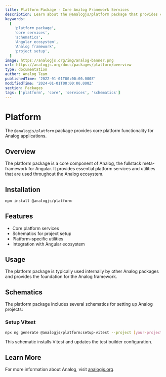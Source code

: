 ```yaml
---
title: Platform Package - Core Analog Framework Services
description: Learn about the @analogjs/platform package that provides core platform functionality for Analog applications. Essential services, schematics, and utilities for the Analog ecosystem.
keywords:
  [
    'platform package',
    'core services',
    'schematics',
    'Angular ecosystem',
    'Analog framework',
    'project setup',
  ]
image: https://analogjs.org/img/analog-banner.png
url: https://analogjs.org/docs/packages/platform/overview
type: documentation
author: Analog Team
publishedTime: '2022-01-01T00:00:00.000Z'
modifiedTime: '2024-01-01T00:00:00.000Z'
section: Packages
tags: ['platform', 'core', 'services', 'schematics']
---
```


# Platform

The `@analogjs/platform` package provides core platform functionality for Analog applications.

## Overview

The platform package is a core component of Analog, the fullstack meta-framework for Angular. It provides essential platform services and utilities that are used throughout the Analog ecosystem.

## Installation

```bash
npm install @analogjs/platform
```

## Features

- Core platform services
- Schematics for project setup
- Platform-specific utilities
- Integration with Angular ecosystem

## Usage

The platform package is typically used internally by other Analog packages and provides the foundation for the Analog framework.

## Schematics

The platform package includes several schematics for setting up Analog projects:

### Setup Vitest

```bash
npx ng generate @analogjs/platform:setup-vitest --project [your-project-name]
```

This schematic installs Vitest and updates the test builder configuration.

## Learn More

For more information about Analog, visit [analogjs.org](https://analogjs.org).
